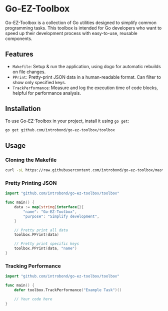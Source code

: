 # Go-EZ-Toolbox

Go-EZ-Toolbox is a collection of Go utilities designed to simplify common programming tasks. This toolbox is intended for Go developers who want to speed up their development process with easy-to-use, reusable components.

## Features
- `Makefile`: Setup & run the application, using dogo for automatic rebuilds on file changes.
- `PPrint`: Pretty-print JSON data in a human-readable format. Can filter to show only specified keys.
- `TrackPerformance`: Measure and log the execution time of code blocks, helpful for performance analysis.

## Installation
To use Go-EZ-Toolbox in your project, install it using `go get`:

```bash
go get github.com/introbond/go-ez-toolbox/toolbox
```

## Usage

### Cloning the Makefile
```bash
curl -sL https://raw.githubusercontent.com/introbond/go-ez-toolbox/master/Makefile -o Makefile
```

### Pretty Printing JSON
```go
import "github.com/introbond/go-ez-toolbox/toolbox"

func main() {
    data := map[string]interface{}{
        "name": "Go-EZ-Toolbox",
        "purpose": "Simplify development",
    }

    // Pretty print all data
    toolbox.PPrint(data)

    // Pretty print specific keys
    toolbox.PPrint(data, "name")
}
```

### Tracking Performance
```go
import "github.com/introbond/go-ez-toolbox/toolbox"

func main() {
    defer toolbox.TrackPerformance("Example Task")()

    // Your code here
}
